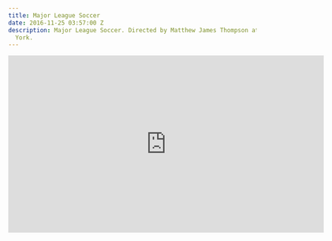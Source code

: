 ```yaml
---
title: Major League Soccer
date: 2016-11-25 03:57:00 Z
description: Major League Soccer. Directed by Matthew James Thompson at North of New
  York.
---
```


<iframe src="https://player.vimeo.com/video/124888187" width="640" height="360" frameborder="0" webkitallowfullscreen mozallowfullscreen allowfullscreen></iframe>
